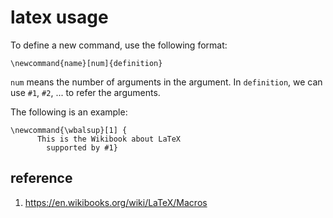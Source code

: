 # latex usage

To define a new command, use the following format:

```
\newcommand{name}[num]{definition}
```

`num` means the number of arguments in the argument. In `definition`,
we can use `#1`, `#2`, ... to refer the arguments.

The following is an example:

```
\newcommand{\wbalsup}[1] {
      This is the Wikibook about LaTeX 
        supported by #1}
```

## reference
1. https://en.wikibooks.org/wiki/LaTeX/Macros
